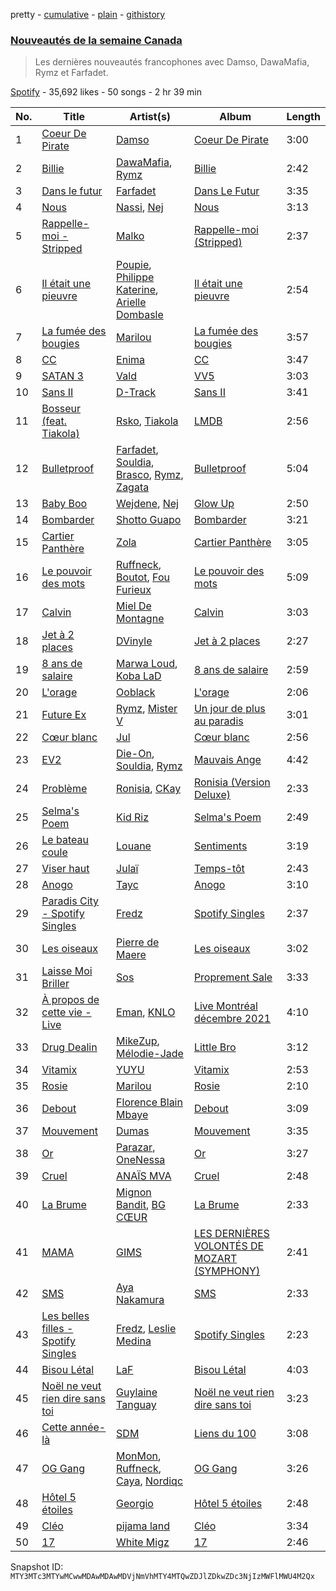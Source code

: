 pretty - [cumulative](/playlists/cumulative/37i9dQZF1DX9SvXmR7wQty.md) - [plain](/playlists/plain/37i9dQZF1DX9SvXmR7wQty) - [githistory](https://github.githistory.xyz/mackorone/spotify-playlist-archive/blob/main/playlists/plain/37i9dQZF1DX9SvXmR7wQty)

### [Nouveautés de la semaine Canada](https://open.spotify.com/playlist/37i9dQZF1DX9SvXmR7wQty)

> Les dernières nouveautés francophones avec Damso, DawaMafia, Rymz et Farfadet.

[Spotify](https://open.spotify.com/user/spotify) - 35,692 likes - 50 songs - 2 hr 39 min

| No. | Title | Artist(s) | Album | Length |
|---|---|---|---|---|
| 1 | [Coeur De Pirate](https://open.spotify.com/track/2q2tG7xR37PNyqrXqooemZ) | [Damso](https://open.spotify.com/artist/2UwqpfQtNuhBwviIC0f2ie) | [Coeur De Pirate](https://open.spotify.com/album/6amYcdS4hW0H69JcDrK2wY) | 3:00 |
| 2 | [Billie](https://open.spotify.com/track/0AKpIDr4aCRTQY8ebSlbes) | [DawaMafia](https://open.spotify.com/artist/5yhoElw9gCKKsOAK1mmgHJ), [Rymz](https://open.spotify.com/artist/3dN1EUAKOFCUBPFXRUdqKu) | [Billie](https://open.spotify.com/album/2sorTEePV03yWplyfjgs8e) | 2:42 |
| 3 | [Dans le futur](https://open.spotify.com/track/6XTgW6NZDwECU4ZMgEyoto) | [Farfadet](https://open.spotify.com/artist/3n6sDQ5wLfb9GpJaKcEaPB) | [Dans Le Futur](https://open.spotify.com/album/4EvjCGOF7KhSbYhO99H3qG) | 3:35 |
| 4 | [Nous](https://open.spotify.com/track/5xDBcbm1SAFe1rupcdudiq) | [Nassi](https://open.spotify.com/artist/1qKKI6tBqJZCZfAmXjYFjN), [Nej](https://open.spotify.com/artist/3BQ9mWlgFRfMr5EdNfc10a) | [Nous](https://open.spotify.com/album/0uUKJJT87LHqgu62jc6LfP) | 3:13 |
| 5 | [Rappelle\-moi \- Stripped](https://open.spotify.com/track/0Bkl0mxUKKbZc6oIWvePM9) | [Malko](https://open.spotify.com/artist/501Uzli8ksZoUEWZj8uKJI) | [Rappelle\-moi \(Stripped\)](https://open.spotify.com/album/6MVmEr3lPtMh6s601hWiF8) | 2:37 |
| 6 | [Il était une pieuvre](https://open.spotify.com/track/2n2AqvhkiymMrSYEpZH211) | [Poupie](https://open.spotify.com/artist/71x0OO2toFjXrMRcufL9tv), [Philippe Katerine](https://open.spotify.com/artist/61NKNrhSMTYg2q0f3vS46e), [Arielle Dombasle](https://open.spotify.com/artist/7I2zgbIGfAd3w1CktlJUbI) | [Il était une pieuvre](https://open.spotify.com/album/6jiP10F26ycL2IopinE9aZ) | 2:54 |
| 7 | [La fumée des bougies](https://open.spotify.com/track/7IsofhSconuBgXO2cvpbVL) | [Marilou](https://open.spotify.com/artist/502LJ9OJfK5m2p1CGDx8vf) | [La fumée des bougies](https://open.spotify.com/album/0s5d7SHgMqa5EJlz24vsLp) | 3:57 |
| 8 | [CC](https://open.spotify.com/track/2TOexWkJa99UYe6BdbxsjU) | [Enima](https://open.spotify.com/artist/47cHAE0NFwzGOlc3L4oszT) | [CC](https://open.spotify.com/album/2mmmfA38Smu5e5OquI0Vjc) | 3:47 |
| 9 | [SATAN 3](https://open.spotify.com/track/3kl3bF5F3tBOQDSJQvsjrq) | [Vald](https://open.spotify.com/artist/3CnCGFxXbOA8bAK54jR8js) | [VV5](https://open.spotify.com/album/5uUFOGf7Ia6F3j2t1NhB4H) | 3:03 |
| 10 | [Sans II](https://open.spotify.com/track/4loGA6wgIHMxgQyHlqyE5U) | [D\-Track](https://open.spotify.com/artist/6iCGxocdnrQ3pxNN1drzNu) | [Sans II](https://open.spotify.com/album/3hoKvPaEu9R4wk0VJ3OsWE) | 3:41 |
| 11 | [Bosseur \(feat\. Tiakola\)](https://open.spotify.com/track/2rsXI0FAVX6fP70IvpwMcn) | [Rsko](https://open.spotify.com/artist/3L774tiJRvPmAS90pOLB44), [Tiakola](https://open.spotify.com/artist/3vUMXQ9kPnZAQkMkZZ7Hfh) | [LMDB](https://open.spotify.com/album/3o1net35E68el0fmiQO0Jx) | 2:56 |
| 12 | [Bulletproof](https://open.spotify.com/track/7bHdCsoQTOn7Hd5r5wKTKm) | [Farfadet](https://open.spotify.com/artist/3n6sDQ5wLfb9GpJaKcEaPB), [Souldia](https://open.spotify.com/artist/6ekcMUMZoiX2HBbQGZgNh1), [Brasco](https://open.spotify.com/artist/3tKR0XXN0pW0Kl7UDAVSHL), [Rymz](https://open.spotify.com/artist/3dN1EUAKOFCUBPFXRUdqKu), [Zagata](https://open.spotify.com/artist/0t1AIXeal0Ft3mI8ML89JZ) | [Bulletproof](https://open.spotify.com/album/0aDr8UBbaSXDFziZvCrRpo) | 5:04 |
| 13 | [Baby Boo](https://open.spotify.com/track/3uuSSAMq7Otspek5jPLVU3) | [Wejdene](https://open.spotify.com/artist/1SxuyHZnLUFyFHGzdGaxZk), [Nej](https://open.spotify.com/artist/3BQ9mWlgFRfMr5EdNfc10a) | [Glow Up](https://open.spotify.com/album/5lxGXboLgqONmIT50uLRO9) | 2:50 |
| 14 | [Bombarder](https://open.spotify.com/track/696HK1BwQnRo0VkGEW0F0X) | [Shotto Guapo](https://open.spotify.com/artist/5Gk8TXAgkY02R4PPtVrhvC) | [Bombarder](https://open.spotify.com/album/19Qf7KmiwfjGG0VqvoMqOU) | 3:21 |
| 15 | [Cartier Panthère](https://open.spotify.com/track/39u64b5XPIpyHn2CP1PJq4) | [Zola](https://open.spotify.com/artist/54kCbQZaZWHnwwj9VP2hn4) | [Cartier Panthère](https://open.spotify.com/album/2sXfEROFW7ZUESK44AXb5j) | 3:05 |
| 16 | [Le pouvoir des mots](https://open.spotify.com/track/4b72Y053R3rvjw4NIMzZHE) | [Ruffneck](https://open.spotify.com/artist/5EqZfRDXWH1w0m6Djo5UKO), [Boutot](https://open.spotify.com/artist/7HFhi8w52p30roEfUmV7Mh), [Fou Furieux](https://open.spotify.com/artist/01NG6262CegQvqj7GgOWHY) | [Le pouvoir des mots](https://open.spotify.com/album/2rXDNzHfKVJ71uT9EXfa8O) | 5:09 |
| 17 | [Calvin](https://open.spotify.com/track/4FZXNjy9tRM2qrwpEs46Wc) | [Miel De Montagne](https://open.spotify.com/artist/2iGwIqfIXRskkGakunO9sf) | [Calvin](https://open.spotify.com/album/7lN3wA0cM16Sdg1qdF86Yn) | 3:03 |
| 18 | [Jet à 2 places](https://open.spotify.com/track/3cV4TKqeoI57WtZ73WWlix) | [DVinyle](https://open.spotify.com/artist/5ozjuk4ZNYQ5OMv4SmnkyA) | [Jet à 2 places](https://open.spotify.com/album/5Rg1yqZhCHKBmOuPcoXkQk) | 2:27 |
| 19 | [8 ans de salaire](https://open.spotify.com/track/1AGy61Df105nt3MyWnhbL7) | [Marwa Loud](https://open.spotify.com/artist/46wEUZyujVrFSrdCnTKQmV), [Koba LaD](https://open.spotify.com/artist/1q7T9rFQ2a2ukA1PU51fo3) | [8 ans de salaire](https://open.spotify.com/album/0AD00MJCMlCDRM6exosReC) | 2:59 |
| 20 | [L'orage](https://open.spotify.com/track/6U279Y87F17djjNK0r6mUP) | [Ooblack](https://open.spotify.com/artist/3anxnw1voh3B3wHyHujYUw) | [L'orage](https://open.spotify.com/album/1CIr2qNq1cYTz8pU2idPUq) | 2:06 |
| 21 | [Future Ex](https://open.spotify.com/track/4c5hY1uAZGRFWrcwb3ZSjO) | [Rymz](https://open.spotify.com/artist/3dN1EUAKOFCUBPFXRUdqKu), [Mister V](https://open.spotify.com/artist/5qisLjDrKoHMI9zOK2hfzs) | [Un jour de plus au paradis](https://open.spotify.com/album/3rz0HsjWhOAom7JaSRziWd) | 3:01 |
| 22 | [Cœur blanc](https://open.spotify.com/track/5BwdbhIcQPWM7Vpo9ggAsx) | [Jul](https://open.spotify.com/artist/3IW7ScrzXmPvZhB27hmfgy) | [Cœur blanc](https://open.spotify.com/album/5IGzOCeKvbUR4q31ZkNz8k) | 2:56 |
| 23 | [EV2](https://open.spotify.com/track/2RUJJtbGdliDKtsQpw6zDW) | [Die\-On](https://open.spotify.com/artist/3PiPx0tAJVVmdwScvelkq3), [Souldia](https://open.spotify.com/artist/6ekcMUMZoiX2HBbQGZgNh1), [Rymz](https://open.spotify.com/artist/3dN1EUAKOFCUBPFXRUdqKu) | [Mauvais Ange](https://open.spotify.com/album/1dUgspOSlYWQT0WSJBdvYU) | 4:42 |
| 24 | [Problème](https://open.spotify.com/track/1IKD320Lvoj3TgAUnCVE28) | [Ronisia](https://open.spotify.com/artist/4krMq8pXkLVTGplpYgHlnV), [CKay](https://open.spotify.com/artist/048LktY5zMnakWq7PTtFrz) | [Ronisia \(Version Deluxe\)](https://open.spotify.com/album/6n3BM7djoly8rX6AG9dnFW) | 2:33 |
| 25 | [Selma's Poem](https://open.spotify.com/track/1ZCNl1rU25UEOVu31CoB7O) | [Kid Riz](https://open.spotify.com/artist/3prhbrzge1TX4LaZRSfwme) | [Selma's Poem](https://open.spotify.com/album/3E96LH5gbN344RYRkY52Rk) | 2:49 |
| 26 | [Le bateau coule](https://open.spotify.com/track/2BJTC2ecrYNJlDicV2seY6) | [Louane](https://open.spotify.com/artist/7wjeXCtRND2ZdKfMJFu6JC) | [Sentiments](https://open.spotify.com/album/6pMBX4kMdtRQvaBJmOPHVj) | 3:19 |
| 27 | [Viser haut](https://open.spotify.com/track/3WqvryjPUMyWD3gG4sc97X) | [Julaï](https://open.spotify.com/artist/121HfPsWH7DqRtTtF5PEWn) | [Temps\-tôt](https://open.spotify.com/album/7BqKxMQVXELSYioMF4aDmE) | 2:43 |
| 28 | [Anogo](https://open.spotify.com/track/4TS6GJz8xn4suZRv3yHUnf) | [Tayc](https://open.spotify.com/artist/7gU9VyFRN3JWPJ5oHOil60) | [Anogo](https://open.spotify.com/album/09SRcm2Hxpmf2N9zRFouhT) | 3:10 |
| 29 | [Paradis City \- Spotify Singles](https://open.spotify.com/track/5mYuMW990U9kGRaCEpk0nI) | [Fredz](https://open.spotify.com/artist/6vclJnUiJ9D7IW0OP54MFT) | [Spotify Singles](https://open.spotify.com/album/0UlPdvDUpDNBxcN8l5u3Iw) | 2:37 |
| 30 | [Les oiseaux](https://open.spotify.com/track/0qsPxIocq7duPoOi4Wuh6r) | [Pierre de Maere](https://open.spotify.com/artist/13mm5rU1jvWfWG6uQ46ypd) | [Les oiseaux](https://open.spotify.com/album/6dVghlMJK0hlb5o4CSBVwi) | 3:02 |
| 31 | [Laisse Moi Briller](https://open.spotify.com/track/1l1yMpBteunwG3n5jbqeea) | [Sos](https://open.spotify.com/artist/1EnJt9iisNqggNX4yF5xQU) | [Proprement Sale](https://open.spotify.com/album/5zoD0DXvPZUSOY920ONCAC) | 3:33 |
| 32 | [À propos de cette vie \- Live](https://open.spotify.com/track/7MI36FX7hyZm3CheoHsPn3) | [Eman](https://open.spotify.com/artist/0577M91sH51YDk2o3cGko9), [KNLO](https://open.spotify.com/artist/56zW5cgHbn3F88lDBF6wAV) | [Live Montréal décembre 2021](https://open.spotify.com/album/2DO0gBo5BXFAtqMQFyuPXl) | 4:10 |
| 33 | [Drug Dealin](https://open.spotify.com/track/3cwQfiYlCCsA4TcsbMxYv2) | [MikeZup](https://open.spotify.com/artist/3kmw1yvcUhvPD3pDz8hOVk), [Mélodie\-Jade](https://open.spotify.com/artist/1TdEVPQUOtvEypnIOeSjDK) | [Little Bro](https://open.spotify.com/album/69GbVidiLTfUezF80QTcff) | 3:12 |
| 34 | [Vitamix](https://open.spotify.com/track/1FKG7W0cVenRDl9Nx1m0jE) | [YUYU](https://open.spotify.com/artist/7AKP5OQLpIiuPLGQ7d4Seh) | [Vitamix](https://open.spotify.com/album/1WKZ26ChixsM6wWkqQLiO7) | 2:53 |
| 35 | [Rosie](https://open.spotify.com/track/0IdEk5hsxS3EuAYxaC1po9) | [Marilou](https://open.spotify.com/artist/502LJ9OJfK5m2p1CGDx8vf) | [Rosie](https://open.spotify.com/album/4yC75iKVbC9rn6ukGIRDFR) | 2:10 |
| 36 | [Debout](https://open.spotify.com/track/2a0KsoV1yJ1rzTcjBNtues) | [Florence Blain Mbaye](https://open.spotify.com/artist/1GcVTq3mncCmPHWAvpnmeC) | [Debout](https://open.spotify.com/album/0OC5zspW5A1VJ1WelSav3W) | 3:09 |
| 37 | [Mouvement](https://open.spotify.com/track/1OMxix5qxrog3smi3VFlsB) | [Dumas](https://open.spotify.com/artist/7HK83pzwHsZqiGchCqtMuD) | [Mouvement](https://open.spotify.com/album/4xbmykkN4gsVSyc53UiOQK) | 3:35 |
| 38 | [Or](https://open.spotify.com/track/6kVJIh50Nw8zDXCQEWAkBT) | [Parazar](https://open.spotify.com/artist/6f0kSez71CExbBGe7WkonD), [OneNessa](https://open.spotify.com/artist/72oaCcX2X3nBhyhZGEjnFK) | [Or](https://open.spotify.com/album/7baidwdjs0YAGX4eKVMK7e) | 3:27 |
| 39 | [Cruel](https://open.spotify.com/track/0ZnW5FPjwOOEtWlTSpvazP) | [ANAÏS MVA](https://open.spotify.com/artist/2MBvn4Y3ugNmUlWp1W65QL) | [Cruel](https://open.spotify.com/album/77vFwNefYwvUme8LGGqiYF) | 2:48 |
| 40 | [La Brume](https://open.spotify.com/track/11mrYqiLcOZAPPzoGjcYWH) | [Mignon Bandit](https://open.spotify.com/artist/4iTJIo5yTKFlkHulNB6zUV), [BG CŒUR](https://open.spotify.com/artist/7j8iMg1W2sPAIrwaqk9ncR) | [La Brume](https://open.spotify.com/album/79EpY8kEDCBw89o7HRg1on) | 2:33 |
| 41 | [MAMA](https://open.spotify.com/track/4P79OOQkEYekflp46u6GKM) | [GIMS](https://open.spotify.com/artist/0GOx72r5AAEKRGQFn3xqXK) | [LES DERNIÈRES VOLONTÉS DE MOZART \(SYMPHONY\)](https://open.spotify.com/album/4u1S2O3WTGIj53GqtpVjlI) | 2:41 |
| 42 | [SMS](https://open.spotify.com/track/6PlZ3T2h2dpoEWKrviNkKS) | [Aya Nakamura](https://open.spotify.com/artist/7IlRNXHjoOCgEAWN5qYksg) | [SMS](https://open.spotify.com/album/3IW8rGJYse4RVtu1GaAGQJ) | 2:33 |
| 43 | [Les belles filles \- Spotify Singles](https://open.spotify.com/track/312JgU2zABk8VkjSdkjonp) | [Fredz](https://open.spotify.com/artist/6vclJnUiJ9D7IW0OP54MFT), [Leslie Medina](https://open.spotify.com/artist/6v4kwEeHOGcxcS9PtYAoYN) | [Spotify Singles](https://open.spotify.com/album/0UlPdvDUpDNBxcN8l5u3Iw) | 2:23 |
| 44 | [Bisou Létal](https://open.spotify.com/track/6BEh9v8ZJlJKynsT79FWhP) | [LaF](https://open.spotify.com/artist/3fzSQmdffYb5EAzz30qUp8) | [Bisou Létal](https://open.spotify.com/album/58RPzzvZJu8GS6FKyrkvNm) | 4:03 |
| 45 | [Noël ne veut rien dire sans toi](https://open.spotify.com/track/6B9P8QWO4rSIxDUiuQigQI) | [Guylaine Tanguay](https://open.spotify.com/artist/0Iuhto6zolchevPI47mKdD) | [Noël ne veut rien dire sans toi](https://open.spotify.com/album/1tAovDmk856d4TWrsMjENx) | 3:23 |
| 46 | [Cette année\-là](https://open.spotify.com/track/41NJluEub1MMcwkUo411an) | [SDM](https://open.spotify.com/artist/0LKAV3zJ8a8AIGnyc5OvfB) | [Liens du 100](https://open.spotify.com/album/3pQgpHGzZu1MaylCk7B99D) | 3:08 |
| 47 | [OG Gang](https://open.spotify.com/track/6U8gy0hqd1kF53sILUYFPS) | [MonMon](https://open.spotify.com/artist/2MUhto1HVbmHfpVKwRPwlZ), [Ruffneck](https://open.spotify.com/artist/5EqZfRDXWH1w0m6Djo5UKO), [Caya](https://open.spotify.com/artist/23vve81LSeTNBa0QtzI0nY), [Nordiqc](https://open.spotify.com/artist/33eVpx3Jm3YbG2Bf5utbVn) | [OG Gang](https://open.spotify.com/album/444efVgrIdTMZXrKqjgfH7) | 3:26 |
| 48 | [Hôtel 5 étoiles](https://open.spotify.com/track/54h2v2JyOUk2sfEgrToKWw) | [Georgio](https://open.spotify.com/artist/6Xc0KDqzw5u6EQLgdfeoKO) | [Hôtel 5 étoiles](https://open.spotify.com/album/4OoSNQ8nW54o8fJZ0oCToM) | 2:48 |
| 49 | [Cléo](https://open.spotify.com/track/4XeOoFtBcUbtgTyygdzX0s) | [pijama land](https://open.spotify.com/artist/4R5DOIzMI1Tv1Tqtmuh5NY) | [Cléo](https://open.spotify.com/album/6cw0g0xUnBvDK0MBZJ4wQz) | 3:34 |
| 50 | [17](https://open.spotify.com/track/6yERTgc0PMeOMQnU9YPYvr) | [White Migz](https://open.spotify.com/artist/2HLKLDXuuQlYM5YxZ21rN8) | [17](https://open.spotify.com/album/2ONGA0gh1hQIxqvUSRU07B) | 2:46 |

Snapshot ID: `MTY3MTc3MTYwMCwwMDAwMDAwMDVjNmVhMTY4MTQwZDJlZDkwZDc3NjIzMWFlMWU4M2Qx`
